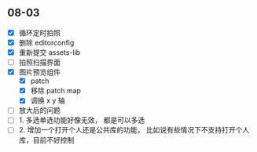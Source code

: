 ## 08-03

- [x] 循环定时拍照
- [x] 删除 editorconfig
- [x] 重新提交 assets-lib
- [ ] 拍照扫描界面
- [x] 图片预览组件
	- [x] patch
	- [x] 移除 patch map
	- [x] 调换 x y 轴
- [ ] 放大后的问题
- [ ] 1. 多选单选功能好像无效， 都是可以多选  
- [ ] 2. 增加一个打开个人还是公共库的功能， 比如说有些情况下不支持打开个人库，目前不好控制